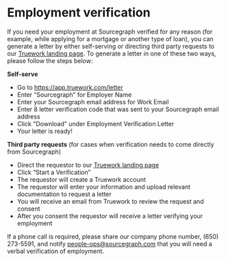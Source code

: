 # Employment verification

If you need your employment at Sourcegraph verified for any reason (for example, while applying for a mortgage or another type of loan), you can generate a letter by either self-serving or directing third party requests to our [Truework landing page](https://www.truework.com/verifications/sourcegraph-employment-verification/). To generate a letter in one of these two ways, please follow the steps below:

**Self-serve**

- Go to https://app.truework.com/letter
- Enter “Sourcegraph” for Employer Name
- Enter your Sourcegraph email address for Work Email
- Enter 8 letter verification code that was sent to your Sourcegraph email address
- Click "Download" under Employment Verification Letter
- Your letter is ready!

**Third party requests** (for cases when verification needs to come directly from Sourcegraph)

- Direct the requestor to our [Truework landing page](https://www.truework.com/verifications/sourcegraph-employment-verification/)
- Click “Start a Verification”
- The requestor will create a Truework account
- The requestor will enter your information and upload relevant documentation to request a letter
- You will receive an email from Truework to review the request and consent
- After you consent the requestor will receive a letter verifying your employment

If a phone call is required, please share our company phone number, (650) 273-5591, and notify people-ops@sourcegraph.com that you will need a verbal verification of employment.
